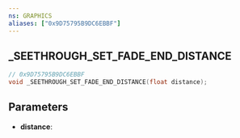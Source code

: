 ```yaml
---
ns: GRAPHICS
aliases: ["0x9D75795B9DC6EBBF"]
---
```

## _SEETHROUGH_SET_FADE_END_DISTANCE

```c
// 0x9D75795B9DC6EBBF
void _SEETHROUGH_SET_FADE_END_DISTANCE(float distance);
```


## Parameters
* **distance**: 

